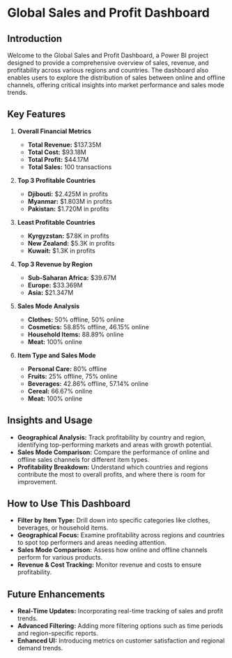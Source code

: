 # Global Sales and Profit Dashboard

## Introduction

Welcome to the Global Sales and Profit Dashboard, a Power BI project designed to provide a comprehensive overview of sales, revenue, and profitability across various regions and countries. The dashboard also enables users to explore the distribution of sales between online and offline channels, offering critical insights into market performance and sales mode trends.

## Key Features

1. **Overall Financial Metrics**

   - **Total Revenue:** $137.35M
   - **Total Cost:** $93.18M
   - **Total Profit:** $44.17M
   - **Total Sales:** 100 transactions

2. **Top 3 Profitable Countries**

   - **Djibouti:** $2.425M in profits
   - **Myanmar:** $1.803M in profits
   - **Pakistan:** $1.720M in profits

3. **Least Profitable Countries**

   - **Kyrgyzstan:** $7.8K in profits
   - **New Zealand:** $5.3K in profits
   - **Kuwait:** $1.3K in profits

4. **Top 3 Revenue by Region**

   - **Sub-Saharan Africa:** $39.67M
   - **Europe:** $33.369M
   - **Asia:** $21.347M

5. **Sales Mode Analysis**

   - **Clothes:** 50% offline, 50% online
   - **Cosmetics:** 58.85% offline, 46.15% online
   - **Household Items:** 88.89% online
   - **Meat:** 100% online

6. **Item Type and Sales Mode**
   - **Personal Care:** 80% offline
   - **Fruits:** 25% offline, 75% online
   - **Beverages:** 42.86% offline, 57.14% online
   - **Cereal:** 66.67% online
   - **Meat:** 100% online

## Insights and Usage

- **Geographical Analysis:** Track profitability by country and region, identifying top-performing markets and areas with growth potential.
- **Sales Mode Comparison:** Compare the performance of online and offline sales channels for different item types.
- **Profitability Breakdown:** Understand which countries and regions contribute the most to overall profits, and where there is room for improvement.

## How to Use This Dashboard

- **Filter by Item Type:** Drill down into specific categories like clothes, beverages, or household items.
- **Geographical Focus:** Examine profitability across regions and countries to spot top performers and areas needing attention.
- **Sales Mode Comparison:** Assess how online and offline channels perform for various products.
- **Revenue & Cost Tracking:** Monitor revenue and costs to ensure profitability.

## Future Enhancements

- **Real-Time Updates:** Incorporating real-time tracking of sales and profit trends.
- **Advanced Filtering:** Adding more filtering options such as time periods and region-specific reports.
- **Enhanced UI:** Introducing metrics on customer satisfaction and regional demand trends.
